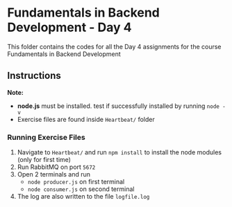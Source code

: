 # Fundamentals in Backend Development - Day 4

This folder contains the codes for all the Day 4 assignments for the course Fundamentals in Backend Development 

## Instructions 

**Note:** 

- **node.js** must be installed. test if successfully installed by running `node -v` 
- Exercise files are found inside `Heartbeat/` folder


### Running Exercise Files 

1. Navigate to `Heartbeat/` and run `npm install` to install the node modules (only for first time)
2. Run RabbitMQ on port `5672` 
3. Open 2 terminals and run 
   - `node producer.js` on first terminal
   - `node consumer.js` on second terminal
4. The log are also written to the file `logfile.log`

